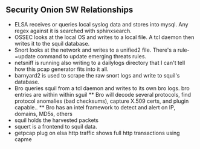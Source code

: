 ## Security Onion SW Relationships 
* ELSA receives or queries local syslog data and stores into mysql.  Any regex against it is searched with sphinxsearch.
* OSSEC looks at the local OS and writes to a local file. A tcl daemon then writes it to the squil database.
* Snort looks at the network and writes to a unified2 file. There's a rule-=update command to update emerging threats rules.
* netsniff is running also writing to a dailylogs directory that I can't tell how this pcap generator fits into it all.
* barnyard2 is used to scrape the raw snort logs and write to squil's database.
* Bro queries squil from a tcl daemon and writes to its own bro logs. bro entries are within within sguil
** Bro will decode several protocols, find protocol anomalies (bad checksums), capture X.509 certs, and plugin capable.. 
** Bro has an intel framework to detect and alert on IP, domains, MD5s, others
* squil holds the harvested packets
* squert is a frontend to squil data.
* getpcap plug on elsa http traffic shows full http transactions using capme
